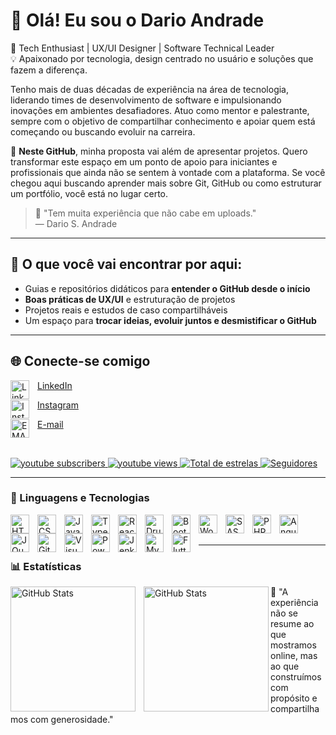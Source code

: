 # 👋 Olá! Eu sou o Dario Andrade

🚀 Tech Enthusiast | UX/UI Designer | Software Technical Leader  
💡 Apaixonado por tecnologia, design centrado no usuário e soluções que fazem a diferença.

Tenho mais de duas décadas de experiência na área de tecnologia, liderando times de desenvolvimento de software e impulsionando inovações em ambientes desafiadores. Atuo como mentor e palestrante, sempre com o objetivo de compartilhar conhecimento e apoiar quem está começando ou buscando evoluir na carreira.

🔭 **Neste GitHub**, minha proposta vai além de apresentar projetos. Quero transformar este espaço em um ponto de apoio para iniciantes e profissionais que ainda não se sentem à vontade com a plataforma. Se você chegou aqui buscando aprender mais sobre Git, GitHub ou como estruturar um portfólio, você está no lugar certo.

> 💬 "Tem muita experiência que não cabe em uploads."  
> — Dario S. Andrade


---

## 💬 O que você vai encontrar por aqui:

- Guias e repositórios didáticos para **entender o GitHub desde o início**
- **Boas práticas de UX/UI** e estruturação de projetos
- Projetos reais e estudos de caso compartilháveis
- Um espaço para **trocar ideias, evoluir juntos e desmistificar o GitHub**

---

## 🌐 Conecte-se comigo

[<img 
    align="left" 
    alt="Linkedin" 
    title="Linkedin"
    width="30px" 
    style="padding-right: 10px;" 
    src="https://cdn.iconscout.com/icon/free/png-512/free-linkedin-logo-icon-download-in-svg-png-gif-file-formats--brand-company-business-brands-pack-logos-icons-2284952.png?f=webp&w=512" 
/> LinkedIn](https://www.linkedin.com/in/dariosandrade/) 

[<img 
    align="left" 
    alt="Instagram" 
    title="Instagram"
    width="30px" 
    style="padding-right: 10px;" 
    src="https://cdn.iconscout.com/icon/free/png-512/free-instagram-logo-icon-download-in-svg-png-gif-file-formats--social-media-pack-logos-icons-1583142.png?f=webp&w=512" 
/> Instagram](https://www.instagram.com/dariotheguide) 

<img 
    align="left" 
    alt="EMAIL" 
    title="EMAIL"
    width="30px" 
    style="padding-right: 10px;" 
    src="https://cdn.iconscout.com/icon/free/png-512/free-microsoft-outlook-logo-icon-download-in-svg-png-gif-file-formats--logos-pack-icons-1583117.png?f=webp&w=512" 
/> <a href="mailto:darioandrade@outlook.com">E-mail

<br/>

<p align="left">
    <a href="https://www.youtube.com/@DarioAndrade?sub_confirmation=1">
        <img 
            alt="youtube subscribers" 
            title="Inscreva-se no meu canal" 
            src="https://custom-icon-badges.demolab.com/youtube/channel/subscribers/UCiIl2HPlF05wwF0_zUbw3dw?color=%23E05D44&label=Inscreva-se&logo=video&logoColor=white&style=for-the-badge&labelColor=CE4630"
        />
    </a>
    <a href="https://www.youtube.com/@DarioAndrade">
        <img 
            alt="youtube views" 
            title="Vizualizações no YouTube" 
            src="https://custom-icon-badges.demolab.com/youtube/channel/views/UCiIl2HPlF05wwF0_zUbw3dw?color=%23E1AD0E&logo=eye&logoColor=white&style=for-the-badge&labelColor=C79600"
        />
    </a> 
    <a href="https://github.com/dariosandrade?tab=repositories&sort=stargazers">
        <img 
            alt="Total de estrelas" 
            title="Total de estrelas GitHub" 
            src="https://custom-icon-badges.demolab.com/github/stars/dariosandrade?color=55960c&style=for-the-badge&labelColor=488207&logo=star&label=estrelas"
        />
    </a>
    <a href="https://github.com/dariosandrade?tab=followers">
        <img 
            alt="Seguidores" 
            title="Me siga no GitHub" 
            src="https://custom-icon-badges.demolab.com/github/followers/dariosandrade?color=236ad3&labelColor=1155ba&style=for-the-badge&logo=github&label=Seguidores&logoColor=white"
        />
    </a>
</p>

---

### 🤖 Linguagens e Tecnologias

<img 
    align="left" 
    alt="HTML"
    title="HTML" 
    width="30px" 
    style="padding-right: 10px;" 
    src="https://cdn.jsdelivr.net/gh/devicons/devicon@latest/icons/html5/html5-original.svg" 
/>
<img 
    align="left" 
    alt="CSS" 
    title="CSS"
    width="30px" 
    style="padding-right: 10px;" 
    src="https://cdn.jsdelivr.net/gh/devicons/devicon@latest/icons/css3/css3-original.svg" 
/>
<img 
    align="left" 
    alt="JavaScript" 
    title="JavaScript"
    width="30px" 
    style="padding-right: 10px;" 
    src="https://cdn.jsdelivr.net/gh/devicons/devicon@latest/icons/javascript/javascript-original.svg" 
/>
<img 
    align="left" 
    alt="TypeScript"
    title="TypeScript" 
    width="30px" 
    style="padding-right: 10px;" 
    src="https://cdn.jsdelivr.net/gh/devicons/devicon@latest/icons/typescript/typescript-original.svg" 
/>
<img 
    align="left" 
    alt="React"
    title="React" 
    width="30px" 
    style="padding-right: 10px;" 
    src="https://cdn.jsdelivr.net/gh/devicons/devicon@latest/icons/react/react-original.svg" 
/>
<img 
    align="left" 
    alt="Drupal" 
    title="Drupal"
    width="30px" 
    style="padding-right: 10px;" 
    src="https://cdn.iconscout.com/icon/free/png-512/free-drupal-logo-icon-download-in-svg-png-gif-file-formats--programming-langugae-language-pack-logos-icons-1175225.png?f=webp&w=512" 
/>
<img 
    align="left" 
    alt="Bootstrap"
    title="Bootstrap" 
    width="30px" 
    style="padding-right: 10px;" 
    src="https://cdn.jsdelivr.net/gh/devicons/devicon@latest/icons/bootstrap/bootstrap-original.svg" 
/>
<img 
    align="left" 
    alt="Wordpress" 
    title="Wordpress"
    width="30px" 
    style="padding-right: 10px;" 
    src="https://cdn.iconscout.com/icon/free/png-512/free-wordpress-logo-icon-download-in-svg-png-gif-file-formats--open-source-software-tool-brand-logos-pack-icons-2056049.png?f=webp&w=512" 
/>
<img 
    align="left" 
    alt="SASS" 
    title="SASS"
    width="30px" 
    style="padding-right: 10px;" 
    src="https://cdn.jsdelivr.net/gh/devicons/devicon@latest/icons/sass/sass-original.svg" 
/>
<img 
    align="left" 
    alt="PHP" 
    title="PHP"
    width="30px" 
    style="padding-right: 10px;" 
    src="https://cdn.jsdelivr.net/gh/devicons/devicon@latest/icons/php/php-original.svg" 
/>
<img 
    align="left" 
    alt="Angular" 
    title="Angular"
    width="30px" 
    style="padding-right: 10px;" 
    src="https://cdn.iconscout.com/icon/free/png-512/free-angular-logo-icon-download-in-svg-png-gif-file-formats--technology-social-media-vol-1-pack-logos-icons-3029847.png?f=webp&w=512" 
/>
<img 
    align="left" 
    alt="JQuery" 
    title="JQuery"
    width="30px" 
    style="padding-right: 10px;" 
    src="https://cdn.jsdelivr.net/gh/devicons/devicon@latest/icons/jquery/jquery-original.svg" 
/>
<img 
    align="left" 
    alt="Git" 
    title="Git"
    width="30px" 
    style="padding-right: 10px;" 
    src="https://cdn.jsdelivr.net/gh/devicons/devicon@latest/icons/git/git-original.svg" 
/>
<img 
    align="left" 
    alt="Visual Code" 
    title="Visual Code"
    width="30px" 
    style="padding-right: 10px;" 
    src="https://cdn.iconscout.com/icon/free/png-512/free-visual-studio-code-logo-icon-download-in-svg-png-gif-file-formats--html-coding-programming-development-microsoft-logos-pack-icons-1583105.png?f=webp&w=512" 
/>

<img 
    align="left" 
    alt="Power BI" 
    title="Power BI"
    width="30px" 
    style="padding-right: 10px;" 
    src="https://cdn.iconscout.com/icon/free/png-512/free-power-bi-logo-icon-download-in-svg-png-gif-file-formats--microsoft-software-brand-pack-logos-icons-2701891.png?f=webp&w=512" 
/>

<img 
    align="left" 
    alt="Jenkins" 
    title="Jenkins"
    width="30px" 
    style="padding-right: 10px;" 
    src="https://cdn.iconscout.com/icon/free/png-512/free-jenkins-icon-download-in-svg-png-gif-file-formats--brand-company-logo-world-logos-vol-3-pack-icons-282385.png?f=webp&w=512" 
/>

<img 
    align="left" 
    alt="MySQL" 
    title="MySQL"
    width="30px" 
    style="padding-right: 10px;" 
    src="https://cdn.iconscout.com/icon/free/png-512/free-mysql-logo-icon-download-in-svg-png-gif-file-formats--technology-social-media-company-brand-vol-5-pack-logos-icons-2945040.png?f=webp&w=512" 
/>

<img 
    align="left" 
    alt="Flutter" 
    title="Flutter"
    width="30px" 
    style="padding-right: 10px;" 
    src="https://cdn.iconscout.com/icon/free/png-512/free-flutter-logo-icon-download-in-svg-png-gif-file-formats--technology-social-media-vol-3-pack-logos-icons-2944876.png?f=webp&w=512" 
/>

<br/>
<br/>

---

### 📊 Estatísticas

<p>
    <img 
    align="left" 
    alt="GitHub Stats" 
    height="200" 
    style="padding-right: 10px;" 
    src="https://github-readme-stats.vercel.app/api?username=dariosandrade&show_icons=true&theme=transparent&include_all_commits=true&locale=pt-br" 
    />
    <img 
      align="left" 
      alt="GitHub Stats" 
      height="200" 
      src="https://github-readme-stats.vercel.app/api/top-langs/?username=larissakich&theme=transparent&layout=compact&custom_title=Tecnologias&langs_count=9" 
    />
</p>

💬 "A experiência não se resume ao que mostramos online, mas ao que construímos com propósito e compartilhamos com generosidade."  

    

